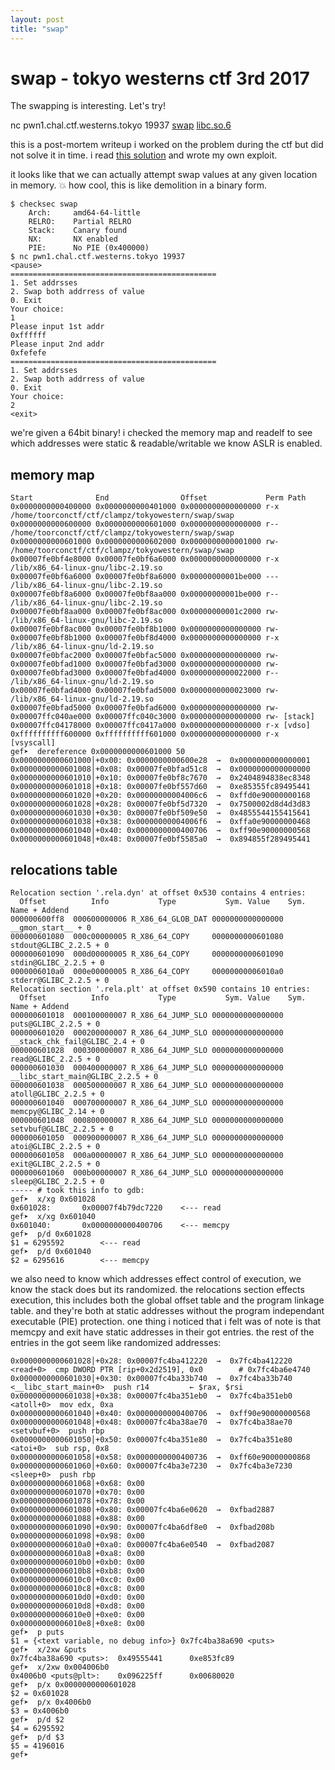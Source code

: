 ```yaml
---
layout: post
title: "swap"
---
```


# swap - tokyo westerns ctf 3rd 2017

The swapping is interesting. Let's try!

nc pwn1.chal.ctf.westerns.tokyo 19937
[swap](https://twctf2017.azureedge.net/attachments/swap-b878cc5ecf612cee902acdc91054486bb4cb3bb337a0cfbaf903ba8d35cfcd17)
[libc.so.6](https://twctf2017.azureedge.net/attachments/libc.so.6-4cd1a422a9aafcdcb1931ac8c47336384554727f57a02c59806053a4693f1c71)

this is a post-mortem writeup i worked on the problem during the ctf but did not solve it in time. i read [this solution](https://github.com/xerosec/CTFs/blob/master/tw2017/swap.py) and wrote my own exploit.

it looks like that we can actually attempt swap values at any given location in memory. :boom: how cool, this is like demolition in a binary form.

```
$ checksec swap
    Arch:     amd64-64-little
    RELRO:    Partial RELRO
    Stack:    Canary found
    NX:       NX enabled
    PIE:      No PIE (0x400000)
$ nc pwn1.chal.ctf.westerns.tokyo 19937 
<pause>
==============================================
1. Set addrsses
2. Swap both addrress of value
0. Exit
Your choice:
1
Please input 1st addr
0xffffff
Please input 2nd addr
0xfefefe
==============================================
1. Set addrsses
2. Swap both addrress of value
0. Exit
Your choice:
2
<exit>
```

we're given a 64bit binary! i checked the memory map and readelf to see which addresses were static & readable/writable we know ASLR is enabled.

## memory map
```
Start              End                Offset             Perm Path
0x0000000000400000 0x0000000000401000 0x0000000000000000 r-x /home/toorconctf/ctf/clampz/tokyowestern/swap/swap
0x0000000000600000 0x0000000000601000 0x0000000000000000 r-- /home/toorconctf/ctf/clampz/tokyowestern/swap/swap
0x0000000000601000 0x0000000000602000 0x0000000000001000 rw- /home/toorconctf/ctf/clampz/tokyowestern/swap/swap
0x00007fe0bf4e8000 0x00007fe0bf6a6000 0x0000000000000000 r-x /lib/x86_64-linux-gnu/libc-2.19.so
0x00007fe0bf6a6000 0x00007fe0bf8a6000 0x00000000001be000 --- /lib/x86_64-linux-gnu/libc-2.19.so
0x00007fe0bf8a6000 0x00007fe0bf8aa000 0x00000000001be000 r-- /lib/x86_64-linux-gnu/libc-2.19.so
0x00007fe0bf8aa000 0x00007fe0bf8ac000 0x00000000001c2000 rw- /lib/x86_64-linux-gnu/libc-2.19.so
0x00007fe0bf8ac000 0x00007fe0bf8b1000 0x0000000000000000 rw-
0x00007fe0bf8b1000 0x00007fe0bf8d4000 0x0000000000000000 r-x /lib/x86_64-linux-gnu/ld-2.19.so
0x00007fe0bfac2000 0x00007fe0bfac5000 0x0000000000000000 rw-
0x00007fe0bfad1000 0x00007fe0bfad3000 0x0000000000000000 rw-
0x00007fe0bfad3000 0x00007fe0bfad4000 0x0000000000022000 r-- /lib/x86_64-linux-gnu/ld-2.19.so
0x00007fe0bfad4000 0x00007fe0bfad5000 0x0000000000023000 rw- /lib/x86_64-linux-gnu/ld-2.19.so
0x00007fe0bfad5000 0x00007fe0bfad6000 0x0000000000000000 rw-
0x00007ffc040ae000 0x00007ffc040c3000 0x0000000000000000 rw- [stack]
0x00007ffc04178000 0x00007ffc0417a000 0x0000000000000000 r-x [vdso]
0xffffffffff600000 0xffffffffff601000 0x0000000000000000 r-x [vsyscall]
gef➤  dereference 0x0000000000601000 50
0x0000000000601000│+0x00: 0x0000000000600e28  →  0x0000000000000001
0x0000000000601008│+0x08: 0x00007fe0bfad51c8  →  0x0000000000000000
0x0000000000601010│+0x10: 0x00007fe0bf8c7670  →  0x2404894838ec8348
0x0000000000601018│+0x18: 0x00007fe0bf557d60  →  0xe85355fc89495441
0x0000000000601020│+0x20: 0x00000000004006c6  →  0xffd0e90000000168
0x0000000000601028│+0x28: 0x00007fe0bf5d7320  →  0x7500002d8d4d3d83
0x0000000000601030│+0x30: 0x00007fe0bf509e50  →  0x4855544155415641
0x0000000000601038│+0x38: 0x00000000004006f6  →  0xffa0e90000000468
0x0000000000601040│+0x40: 0x0000000000400706  →  0xff90e90000000568
0x0000000000601048│+0x48: 0x00007fe0bf5585a0  →  0x894855f289495441
```

## relocations table
```
Relocation section '.rela.dyn' at offset 0x530 contains 4 entries:
  Offset          Info           Type           Sym. Value    Sym. Name + Addend
000000600ff8  000600000006 R_X86_64_GLOB_DAT 0000000000000000 __gmon_start__ + 0
000000601080  000c00000005 R_X86_64_COPY     0000000000601080 stdout@GLIBC_2.2.5 + 0
000000601090  000d00000005 R_X86_64_COPY     0000000000601090 stdin@GLIBC_2.2.5 + 0
0000006010a0  000e00000005 R_X86_64_COPY     00000000006010a0 stderr@GLIBC_2.2.5 + 0
Relocation section '.rela.plt' at offset 0x590 contains 10 entries:
  Offset          Info           Type           Sym. Value    Sym. Name + Addend
000000601018  000100000007 R_X86_64_JUMP_SLO 0000000000000000 puts@GLIBC_2.2.5 + 0
000000601020  000200000007 R_X86_64_JUMP_SLO 0000000000000000 __stack_chk_fail@GLIBC_2.4 + 0
000000601028  000300000007 R_X86_64_JUMP_SLO 0000000000000000 read@GLIBC_2.2.5 + 0
000000601030  000400000007 R_X86_64_JUMP_SLO 0000000000000000 __libc_start_main@GLIBC_2.2.5 + 0
000000601038  000500000007 R_X86_64_JUMP_SLO 0000000000000000 atoll@GLIBC_2.2.5 + 0
000000601040  000700000007 R_X86_64_JUMP_SLO 0000000000000000 memcpy@GLIBC_2.14 + 0
000000601048  000800000007 R_X86_64_JUMP_SLO 0000000000000000 setvbuf@GLIBC_2.2.5 + 0
000000601050  000900000007 R_X86_64_JUMP_SLO 0000000000000000 atoi@GLIBC_2.2.5 + 0
000000601058  000a00000007 R_X86_64_JUMP_SLO 0000000000000000 exit@GLIBC_2.2.5 + 0
000000601060  000b00000007 R_X86_64_JUMP_SLO 0000000000000000 sleep@GLIBC_2.2.5 + 0
----- # took this info to gdb:
gef➤  x/xg 0x601028
0x601028:       0x00007f4b79dc7220    <--- read
gef➤  x/xg 0x601040
0x601040:       0x0000000000400706    <--- memcpy
gef➤  p/d 0x601028
$1 = 6295592        <--- read
gef➤  p/d 0x601040
$2 = 6295616        <--- memcpy
```

  we also need to know which addresses effect control of execution, we know the stack does but its randomized. the relocations section effects execution, this includes both the global offset table and the program linkage table. and they're both at static addresses without the program independant executable (PIE) protection. one thing i noticed that i felt was of note is that memcpy and exit have static addresses in their got entries. the rest of the entries in the got seem like randomized addresses:

```
0x0000000000601028│+0x28: 0x00007fc4ba412220  →  0x7fc4ba412220  <read+0>  cmp DWORD PTR [rip+0x2d2519], 0x0        # 0x7fc4ba6e4740
0x0000000000601030│+0x30: 0x00007fc4ba33b740  →  0x7fc4ba33b740  <__libc_start_main+0>  push r14         ← $rax, $rsi
0x0000000000601038│+0x38: 0x00007fc4ba351eb0  →  0x7fc4ba351eb0  <atoll+0>  mov edx, 0xa
0x0000000000601040│+0x40: 0x0000000000400706  →  0xff90e90000000568
0x0000000000601048│+0x48: 0x00007fc4ba38ae70  →  0x7fc4ba38ae70  <setvbuf+0>  push rbp
0x0000000000601050│+0x50: 0x00007fc4ba351e80  →  0x7fc4ba351e80  <atoi+0>  sub rsp, 0x8
0x0000000000601058│+0x58: 0x0000000000400736  →  0xff60e90000000868
0x0000000000601060│+0x60: 0x00007fc4ba3e7230  →  0x7fc4ba3e7230  <sleep+0>  push rbp
0x0000000000601068│+0x68: 0x00
0x0000000000601070│+0x70: 0x00
0x0000000000601078│+0x78: 0x00
0x0000000000601080│+0x80: 0x00007fc4ba6e0620  →  0xfbad2887
0x0000000000601088│+0x88: 0x00
0x0000000000601090│+0x90: 0x00007fc4ba6df8e0  →  0xfbad208b
0x0000000000601098│+0x98: 0x00
0x00000000006010a0│+0xa0: 0x00007fc4ba6e0540  →  0xfbad2087
0x00000000006010a8│+0xa8: 0x00
0x00000000006010b0│+0xb0: 0x00
0x00000000006010b8│+0xb8: 0x00
0x00000000006010c0│+0xc0: 0x00
0x00000000006010c8│+0xc8: 0x00
0x00000000006010d0│+0xd0: 0x00
0x00000000006010d8│+0xd8: 0x00
0x00000000006010e0│+0xe0: 0x00
0x00000000006010e8│+0xe8: 0x00
gef➤  p puts
$1 = {<text variable, no debug info>} 0x7fc4ba38a690 <puts>
gef➤  x/2xw &puts
0x7fc4ba38a690 <puts>:  0x49555441      0xe853fc89
gef➤  x/2xw 0x004006b0
0x4006b0 <puts@plt>:    0x096225ff      0x00680020
gef➤  p/x 0x0000000000601028
$2 = 0x601028
gef➤  p/x 0x4006b0
$3 = 0x4006b0
gef➤  p/d $2
$4 = 6295592
gef➤  p/d $3
$5 = 4196016
gef➤ 
```

